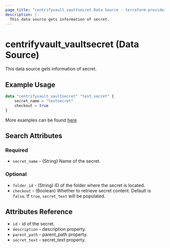 ```yaml
---
page_title: "centrifyvault_vaultsecret Data Source - terraform-provider-centrify"
description: |-
  This data source gets information of secret.
---
```


# centrifyvault_vaultsecret (Data Source)

This data source gets information of secret.

## Example Usage

```terraform
data "centrifyvault_vaultsecret" "test_secret" {
    secret_name = "testsecret"
    checkout = true
}
```

More examples can be found [here](../../examples/centrifyvault_vaultsecret/)

## Search Attributes

### Required

- `secret_name` - (String) Name of the secret.

### Optional

- `folder_id` - (String) ID of the folder where the secret is located.
- `checkout` - (Boolean) Whether to retrieve secret content. Default is `false`. If `true`, `secret_text` will be populated.

## Attributes Reference

- `id` - id of the secret.
- `description` - description property.
- `parent_path` - parent_path property.
- `secret_text` - secret_text property.
